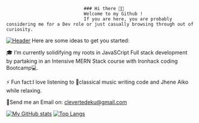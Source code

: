                                  ### Hi there 👋🏽
                                 Welcome to my Github !
                                 If you are here, you are probably considering me for a Dev role or just casually browsing through out of curiosity.


[![Header](https://github.com/Cleverttech/readme_header.png "Header")](http://cleverttech.com/)
Here are some ideas to get you started:


🎓 I’m currently solidifying my roots in JavaSCript Full stack development by partaking in an Intensive MERN Stack course with Ironhack coding Bootcamp💻.

⚡ Fun fact:I love listening to 🎵classical music writing code and Jhene Aiko while relaxing.

📩Send me an Email on: clevertedeku@gmail.com

[![My GitHub stats](https://github-readme-stats.vercel.app/api?username=Cleverttech&hide=prs&show_icons=true&theme=dracula)](https://github.com/anuraghazra/github-readme-stats)
[![Top Langs](https://github-readme-stats.vercel.app/api/top-langs/?username=Cleverttech&layout=compact&theme=dracula)](https://github.com/Cleverttech/github-readme-stats)

